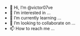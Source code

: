 - 👋 Hi, I’m @victor07ve
- 👀 I’m interested in ...
- 🌱 I’m currently learning ...
- 💞️ I’m looking to collaborate on ...
- 📫 How to reach me ...

<!---
victor07ve/victor07ve is a ✨ special ✨ repository because its `README.md` (this file) appears on your GitHub profile.
You can click the Preview link to take a look at your changes.
--->
